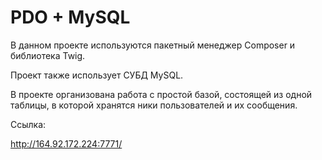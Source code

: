 # PDO + MySQL
<p>В данном проекте используются пакетный менеджер Composer и библиотека Twig.</p>
<p>Проект также использует СУБД MySQL.</p>
<p>В проекте организована работа с простой базой, состоящей из одной таблицы, в которой хранятся ники пользователей и их сообщения.</p>
<p>Ссылка:</p>
<a href="http://164.92.172.224:7771/">http://164.92.172.224:7771/</a>
